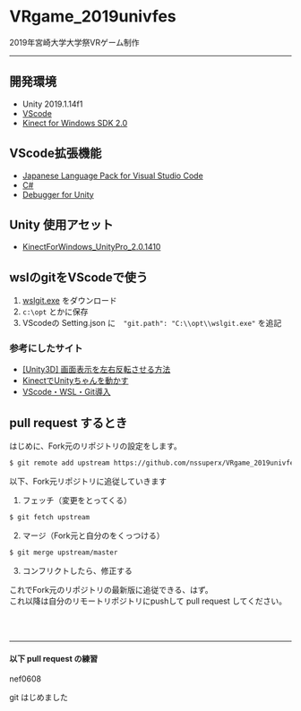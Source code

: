 # VRgame_2019univfes
2019年宮崎大学大学祭VRゲーム制作

***

## 開発環境
* Unity 2019.1.14f1
* [VScode](https://code.visualstudio.com/)
* [Kinect for Windows SDK 2.0](https://developer.microsoft.com/ja-jp/windows/kinect)

## VScode拡張機能
* [Japanese Language Pack for Visual Studio Code](https://marketplace.visualstudio.com/items?itemName=MS-CEINTL.vscode-language-pack-ja)
* [C#](https://marketplace.visualstudio.com/items?itemName=ms-vscode.csharp)
* [Debugger for Unity](https://marketplace.visualstudio.com/items?itemName=Unity.unity-debug)

## Unity 使用アセット
* [KinectForWindows_UnityPro_2.0.1410](https://developer.microsoft.com/ja-jp/windows/kinect)


## wslのgitをVScodeで使う
1. [wslgit.exe](https://github.com/andy-5/wslgit/releases) をダウンロード
2. `c:\opt` とかに保存
3. VScodeの Setting.json に　`"git.path": "C:\\opt\\wslgit.exe"` を追記


### 参考にしたサイト
* [[Unity3D] 画面表示を左右反転させる方法](https://blog.fujiu.jp/2015/09/unity3d.html)
* [KinectでUnityちゃんを動かす](https://qiita.com/yuzupon/items/0123bb6c268a41fcd708)
* [VScode・WSL・Git導入](https://qiita.com/Philosophistoria/items/48c4779739e6fafc63e0)

## pull request するとき
はじめに、Fork元のリポジトリの設定をします。
```sh
$ git remote add upstream https://github.com/nssuperx/VRgame_2019univfes
```
以下、Fork元リポジトリに追従していきます
1. フェッチ（変更をとってくる）
```sh
$ git fetch upstream
```
2. マージ（Fork元と自分のをくっつける）
```sh
$ git merge upstream/master
```
3. コンフリクトしたら、修正する

これでFork元のリポジトリの最新版に追従できる、はず。<br/>
これ以降は自分のリモートリポジトリにpushして pull request してください。

<br/><br/>

***

#### 以下 pull request の練習
nef0608

git はじめました
